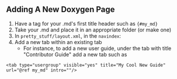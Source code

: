 ## Adding A New Doxygen Page

1. Have a tag for your .md's first title header such as `{#my_md}`
2. Take your .md and place it in an appropriate folder (or make one)
3. In `pretty_stuff/layout.xml`, in the `navindex`:
4. Add a new tab within an existing tab
    - For instance, to add a new user guide, under the tab with title "Contributor Guide"
      add a new tab such as
```
<tab type="usergroup" visible="yes" title="My Cool New Guide" url="@ref my_md" intro=""/>
```
